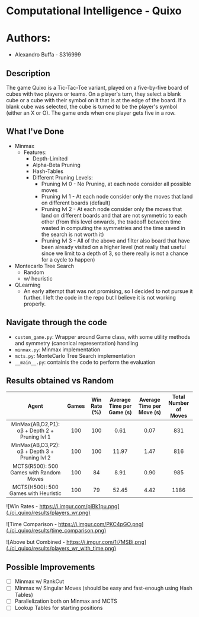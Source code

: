 # Computational Intelligence - Quixo
# Authors:
- Alexandro Buffa - S316999


## Description
The game Quixo is a Tic-Tac-Toe variant, played on a five-by-five board of cubes with two players or teams. On a player's turn, they select a blank cube or a cube with their symbol on it that is at the edge of the board. If a blank cube was selected, the cube is turned to be the player's symbol (either an X or O). The game ends when one player gets five in a row.

## What I've Done
- Minmax
  - Features:
    - Depth-Limited
    - Alpha-Beta Pruning
    - Hash-Tables
    - Different Pruning Levels:
      - Pruning lvl 0 - No Pruning, at each node consider all possible moves
      - Pruning lvl 1 - At each node consider only the moves that land on different boards (default)
      - Pruning lvl 2 - At each node consider only the moves that land on different boards and that are not symmetric to each other (from this level onwards, the tradeoff between time wasted in computing the symmetries and the time saved in the search is not worth it)
      - Pruning lvl 3 - All of the above and filter also board that have been already visited on a higher level (not really that useful since we limit to a depth of 3, so there really is not a chance for a cycle to happen) 
- Montecarlo Tree Search
  - Random
  - w/ heuristic
- QLearning
  - An early attempt that was not promising, so I decided to not pursue it further. I left the code in the repo but I believe it is not working properly.

## Navigate through the code

- `custom_game.py`: Wrapper around Game class, with some utility methods and symmetry (canonical representation) handling
- `minmax.py`: Minmax implementation
- `mcts.py`: MonteCarlo Tree Search implementation
- `__main__.py`: containis the code to perform the evaluation

## Results obtained vs Random

|                    Agent                          | Games | Win Rate (%) | Average Time per Game (s) | Average Time per Move (s) | Total Number of Moves |
|:-------------------------------------------------:|:-----:|:------------:|:-------------------------:|:-------------------------:|:---------------------:|
|   MinMax(AB,D2,P1): αβ + Depth 2 + Pruning lvl 1  |  100  |      100     |            0.61           |            0.07           |          831          |
|   MinMax(AB,D3,P2): αβ + Depth 3 + Pruning lvl 2  |  100  |      100     |           11.97           |            1.47           |          816          |
|      MCTS(R500): 500 Games with Random Moves      |  100  |      84      |            8.91           |            0.90           |          985          |
|        MCTS(H500): 500 Games with Heuristic       |  100  |      79      |           52.45           |            4.42           |          1186         |

![Win Rates - https://i.imgur.com/pIBk1pu.png](./ci_quixo/results/players_wr.png)

![Time Comparison - https://i.imgur.com/PKC4pGO.png](./ci_quixo/results/time_comparison.png)

![Above but Combined - https://i.imgur.com/1i7MSBi.png](./ci_quixo/results/players_wr_with_time.png)

## Possible Improvements

- [ ] Minmax w/ RankCut
- [ ] Minmax w/ Singular Moves (should be easy and fast-enough using Hash Tables)
- [ ] Parallelization both on Minmax and MCTS
- [ ] Lookup Tables for starting positions